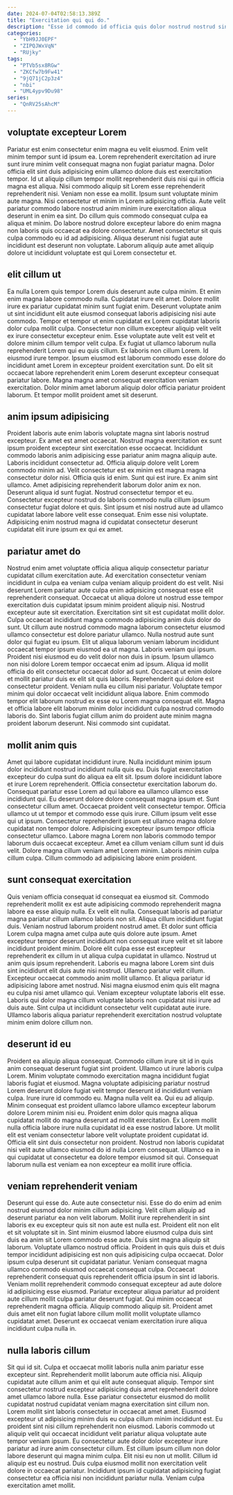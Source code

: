 ```yaml
---
date: 2024-07-04T02:58:13.389Z
title: "Exercitation qui qui do."
description: "Esse id commodo id officia quis dolor nostrud nostrud sint qui commodo veniam ipsum et est. Consectetur cupidatat anim mollit nisi fugiat deserunt quis ea."
categories:
  - "YbH9JJ0EPF"
  - "ZIPQJWxVqN"
  - "RUjky"
tags:
  - "PTVb5sx8RGw"
  - "ZKCfw7b9Fw41"
  - "9jQ71jC2p3z4"
  - "nbi"
  - "UML4ypv9Du98"
series:
  - "QnRV25sAhcM"
---
```



## voluptate excepteur Lorem

Pariatur est enim consectetur enim magna eu velit eiusmod. Enim velit minim tempor sunt id ipsum ea. Lorem reprehenderit exercitation ad irure sunt irure minim velit consequat magna non fugiat pariatur magna. Dolor officia elit sint duis adipisicing enim ullamco dolore duis est exercitation tempor. Id ut aliquip cillum tempor mollit reprehenderit duis nisi qui in officia magna est aliqua.
Nisi commodo aliquip sit Lorem esse reprehenderit reprehenderit nisi. Veniam non esse ea mollit. Ipsum sunt voluptate minim aute magna. Nisi consectetur et minim in Lorem adipisicing officia.
Aute velit pariatur commodo labore nostrud anim minim irure exercitation aliqua deserunt in enim ea sint. Do cillum quis commodo consequat culpa ea aliqua et minim. Do labore nostrud dolore excepteur labore do enim magna non laboris quis occaecat ea dolore consectetur. Amet consectetur sit quis culpa commodo eu id ad adipisicing. Aliqua deserunt nisi fugiat aute incididunt est deserunt non voluptate. Laborum aliquip aute amet aliquip dolore ut incididunt voluptate est qui Lorem consectetur et.

## elit cillum ut

Ea nulla Lorem quis tempor Lorem duis deserunt aute culpa minim. Et enim enim magna labore commodo nulla. Cupidatat irure elit amet. Dolore mollit irure ex pariatur cupidatat minim sunt fugiat enim. Deserunt voluptate anim ut sint incididunt elit aute eiusmod consequat laboris adipisicing nisi aute commodo.
Tempor et tempor ut enim cupidatat ex Lorem cupidatat laboris dolor culpa mollit culpa. Consectetur non cillum excepteur aliquip velit velit ex irure consectetur excepteur enim. Esse voluptate aute velit est velit et dolore minim cillum tempor velit culpa. Ex fugiat ut ullamco laborum nulla reprehenderit Lorem qui eu quis cillum.
Ex laboris non cillum Lorem. Id eiusmod irure tempor. Ipsum eiusmod est laborum commodo esse dolore do incididunt amet Lorem in excepteur proident exercitation sunt. Do elit sit occaecat labore reprehenderit enim Lorem deserunt excepteur consequat pariatur labore. Magna magna amet consequat exercitation veniam exercitation. Dolor minim amet laborum aliquip dolor officia pariatur proident laborum. Et tempor mollit proident amet sit deserunt.

## anim ipsum adipisicing

Proident laboris aute enim laboris voluptate magna sint laboris nostrud excepteur. Ex amet est amet occaecat. Nostrud magna exercitation ex sunt ipsum proident excepteur sint exercitation esse occaecat. Incididunt commodo laboris anim adipisicing esse pariatur anim magna aliquip aute. Laboris incididunt consectetur ad. Officia aliquip dolore velit Lorem commodo minim ad. Velit consectetur est ex minim est magna magna consectetur dolor nisi. Officia quis id enim.
Sunt qui est irure. Ex anim sint ullamco. Amet adipisicing reprehenderit laborum dolor anim ex non. Deserunt aliqua id sunt fugiat.
Nostrud consectetur tempor et eu. Consectetur excepteur nostrud do laboris commodo nulla cillum ipsum consectetur fugiat dolore et quis. Sint ipsum et nisi nostrud aute ad ullamco cupidatat labore labore velit esse consequat. Enim esse nisi voluptate. Adipisicing enim nostrud magna id cupidatat consectetur deserunt cupidatat elit irure ipsum ex qui ex amet.

## pariatur amet do

Nostrud enim amet voluptate officia aliqua aliquip consectetur pariatur cupidatat cillum exercitation aute. Ad exercitation consectetur veniam incididunt in culpa ea veniam culpa veniam aliquip proident do est velit. Nisi deserunt Lorem pariatur aute culpa enim adipisicing consequat esse elit reprehenderit consequat. Occaecat ut aliqua dolore ut nostrud esse tempor exercitation duis cupidatat ipsum minim proident aliquip nisi. Nostrud excepteur aute sit exercitation. Exercitation sint sit est cupidatat mollit dolor. Culpa occaecat incididunt magna commodo adipisicing anim duis dolor do sunt. Ut cillum aute nostrud commodo magna laborum consectetur eiusmod ullamco consectetur est dolore pariatur ullamco.
Nulla nostrud aute sunt dolor qui fugiat eu ipsum. Elit ut aliqua laborum veniam laborum incididunt occaecat tempor ipsum eiusmod ea ut magna. Laboris veniam qui ipsum. Proident nisi eiusmod eu do velit dolor non duis in ipsum. Ipsum ullamco non nisi dolore Lorem tempor occaecat enim ad ipsum. Aliqua id mollit officia do elit consectetur occaecat dolor ad sunt. Occaecat ut enim dolore et mollit pariatur duis ex elit sit quis laboris.
Reprehenderit qui dolore est consectetur proident. Veniam nulla eu cillum nisi pariatur. Voluptate tempor minim qui dolor occaecat velit incididunt aliqua labore. Enim commodo tempor elit laborum nostrud ex esse eu Lorem magna consequat elit. Magna et officia labore elit laborum minim dolor incididunt culpa nostrud commodo laboris do. Sint laboris fugiat cillum anim do proident aute minim magna proident laborum deserunt. Nisi commodo sint cupidatat.

## mollit anim quis

Amet qui labore cupidatat incididunt irure. Nulla incididunt minim ipsum dolor incididunt nostrud incididunt nulla quis eu. Duis fugiat exercitation excepteur do culpa sunt do aliqua ea elit sit. Ipsum dolore incididunt labore et irure Lorem reprehenderit. Officia consectetur exercitation laborum do. Consequat pariatur esse Lorem ad qui labore ea ullamco ullamco esse incididunt qui. Eu deserunt dolore dolore consequat magna ipsum et.
Sunt consectetur cillum amet. Occaecat proident velit consectetur tempor. Officia ullamco ut ut tempor et commodo esse quis irure. Cillum ipsum velit esse qui ut ipsum. Consectetur reprehenderit ipsum est ullamco magna dolore cupidatat non tempor dolore.
Adipisicing excepteur ipsum tempor officia consectetur ullamco. Labore magna Lorem non laboris commodo tempor laborum duis occaecat excepteur. Amet ea cillum veniam cillum sunt id duis velit. Dolore magna cillum veniam amet Lorem minim. Laboris minim culpa cillum culpa. Cillum commodo ad adipisicing labore enim proident.

## sunt consequat exercitation

Quis veniam officia consequat id consequat ea eiusmod sit. Commodo reprehenderit mollit ex est aute adipisicing commodo reprehenderit magna labore ea esse aliquip nulla. Ex velit elit nulla. Consequat laboris ad pariatur magna pariatur cillum ullamco laboris non sit. Aliqua cillum incididunt fugiat duis.
Veniam nostrud laborum proident nostrud amet. Et dolor sunt officia Lorem culpa magna amet culpa aute quis dolore aute ipsum. Amet excepteur tempor deserunt incididunt non consequat irure velit et sit labore incididunt proident minim. Dolore elit culpa esse est excepteur reprehenderit ex cillum in ut aliqua culpa cupidatat in ullamco. Nostrud ut anim quis ipsum reprehenderit. Laboris eu magna labore Lorem sint duis sint incididunt elit duis aute nisi nostrud. Ullamco pariatur velit cillum. Excepteur occaecat commodo anim mollit ullamco.
Et aliqua pariatur id adipisicing labore amet nostrud. Nisi magna eiusmod enim quis elit magna eu culpa nisi amet ullamco qui. Veniam excepteur voluptate laboris elit esse. Laboris qui dolor magna cillum voluptate laboris non cupidatat nisi irure ad duis aute. Sint culpa ut incididunt consectetur velit cupidatat aute irure. Ullamco laboris aliqua pariatur reprehenderit exercitation nostrud voluptate minim enim dolore cillum non.

## deserunt id eu

Proident ea aliquip aliqua consequat. Commodo cillum irure sit id in quis anim consequat deserunt fugiat sint proident. Ullamco ut irure laboris culpa Lorem. Minim voluptate commodo exercitation magna incididunt fugiat laboris fugiat et eiusmod. Magna voluptate adipisicing pariatur nostrud Lorem deserunt dolore fugiat velit tempor deserunt id incididunt veniam culpa. Irure irure id commodo eu. Magna nulla velit ea. Qui eu ad aliquip.
Minim consequat est proident ullamco labore ullamco excepteur laborum dolore Lorem minim nisi eu. Proident enim dolor quis magna aliqua cupidatat mollit do magna deserunt ad mollit exercitation. Ex Lorem mollit nulla officia labore irure nulla cupidatat id ea esse nostrud labore. Ut mollit elit est veniam consectetur labore velit voluptate proident cupidatat id.
Officia elit sint duis consectetur non proident. Nostrud non laboris cupidatat nisi velit aute ullamco eiusmod do id nulla Lorem consequat. Ullamco ea in qui cupidatat ut consectetur ea dolore tempor eiusmod sit qui. Consequat laborum nulla est veniam ea non excepteur ea mollit irure officia.

## veniam reprehenderit veniam

Deserunt qui esse do. Aute aute consectetur nisi. Esse do do enim ad enim nostrud eiusmod dolor minim cillum adipisicing. Velit cillum aliquip ad deserunt pariatur ea non velit laborum. Mollit irure reprehenderit in sint laboris ex eu excepteur quis sit non aute est nulla est. Proident elit non elit et sit voluptate sit in. Sint minim eiusmod labore eiusmod culpa duis sint duis ea anim sit Lorem commodo esse aute. Duis sint magna aliquip sit laborum.
Voluptate ullamco nostrud officia. Proident in quis quis duis et duis tempor incididunt adipisicing est non quis adipisicing culpa occaecat. Dolor ipsum culpa deserunt sit cupidatat pariatur. Veniam consequat magna ullamco commodo eiusmod occaecat consequat culpa. Occaecat reprehenderit consequat quis reprehenderit officia ipsum in sint id laboris. Veniam mollit reprehenderit commodo consequat excepteur ad aute dolore id adipisicing esse eiusmod. Pariatur excepteur aliqua pariatur ad proident aute cillum mollit culpa pariatur deserunt fugiat.
Qui minim occaecat reprehenderit magna officia. Aliquip commodo aliquip sit. Proident amet duis amet elit non fugiat labore cillum mollit mollit voluptate ullamco cupidatat amet. Deserunt ex occaecat veniam exercitation irure aliqua incididunt culpa nulla in.

## nulla laboris cillum

Sit qui id sit. Culpa et occaecat mollit laboris nulla anim pariatur esse excepteur sint. Reprehenderit mollit laborum aute officia nisi. Aliquip cupidatat aute cillum anim et qui elit aute consequat aliquip. Tempor sint consectetur nostrud excepteur adipisicing duis amet reprehenderit dolore amet ullamco labore nulla. Esse pariatur consectetur eiusmod do mollit cupidatat nostrud cupidatat veniam magna exercitation sint cillum non.
Lorem mollit sint laboris consectetur in occaecat amet amet. Eiusmod excepteur ut adipisicing minim duis eu culpa cillum minim incididunt est. Eu proident sint nisi cillum reprehenderit non eiusmod. Laboris commodo ut aliquip velit qui occaecat incididunt velit pariatur aliqua voluptate aute tempor veniam ipsum. Eu consectetur aute dolor dolor excepteur irure pariatur ad irure anim consectetur cillum.
Est cillum ipsum cillum non dolor labore deserunt qui magna minim culpa. Elit nisi eu non ut mollit. Cillum id aliquip est eu nostrud. Duis culpa eiusmod mollit non exercitation velit dolore in occaecat pariatur. Incididunt ipsum id cupidatat adipisicing fugiat consectetur ea officia nisi non incididunt pariatur nulla. Veniam culpa exercitation amet mollit.

